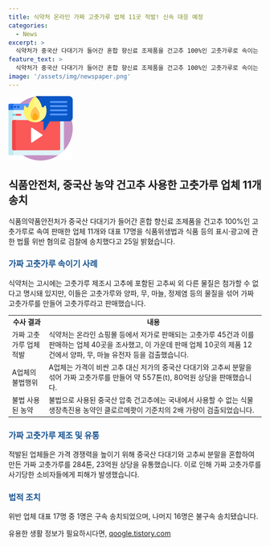 ```yaml
---
title: 식약처 온라인 가짜 고춧가루 업체 11곳 적발! 신속 대응 예정
categories:
  - News
excerpt: >
  식약처가 중국산 다대기가 들어간 혼합 향신료 조제품을 건고추 100%인 고춧가루로 속이는 사건이 발생했다. 이에 관련된 업체 11곳과 대표 17명이 식품위생법 및 식품 등의 표시·광고에 관한 법률 위반 혐의로 검찰에 송치됐다. 이들은 저가의 중국산 다대기와 고추씨 분말을 섞어 가짜 고춧가루를 만들어 판매했으며, 약 557톤(t), 80억원 상당을 팔아치웠다. 또한 중국산 압축 건고추를 사용하여 식물생장촉진용 농약이 2배 가량 검출된 사실도 확인되었다. 이에 대한 책임을 물은 결과 1명은 구속 송치되었고, 나머지 16명은 불구속 송치됐다. 
feature_text: >
  식약처가 중국산 다대기가 들어간 혼합 향신료 조제품을 건고추 100%인 고춧가루로 속이는 사건이 발생했다. 이에 관련된 업체 11곳과 대표 17명이 식품위생법 및 식품 등의 표시·광고에 관한 법률 위반 혐의로 검찰에 송치됐다. 이들은 저가의 중국산 다대기와 고추씨 분말을 섞어 가짜 고춧가루를 만들어 판매했으며, 약 557톤(t), 80억원 상당을 팔아치웠다. 또한 중국산 압축 건고추를 사용하여 식물생장촉진용 농약이 2배 가량 검출된 사실도 확인되었다. 이에 대한 책임을 물은 결과 1명은 구속 송치되었고, 나머지 16명은 불구속 송치됐다. 
image: '/assets/img/newspaper.png'
---
```


<p><img src="/assets/img/news.png" alt="rentncar 속보" /></p>

<h2 data-ke-size="size26">식품안전처, 중국산 농약 건고추 사용한 고춧가루 업체 11개 송치</h2>

<p data-ke-size="size16">식품의약품안전처가 중국산 다대기가 들어간 혼합 향신료 조제품을 건고추 100%인 고춧가루로 속여 판매한 업체 11개와 대표 17명을 식품위생법과 식품 등의 표시·광고에 관한 법률 위반 혐의로 검찰에 송치했다고 25일 밝혔습니다.</p>

<h3><b><span style="color: #1a5490;">가짜 고춧가루 속이기 사례</span></b></h3>

<p data-ke-size="size16">식약처는 고시에는 고춧가루 제조시 고추에 포함된 고추씨 외 다른 물질은 첨가할 수 없다고 명시돼 있지만, 이들은 고춧가루와 양파, 무, 마늘, 정제염 등의 물질을 섞어 가짜 고춧가루를 만들어 고춧가루라고 판매했습니다.</p>

<table>
  <tr>
    <td style="text-align: center; height: 17px;"><b>수사 결과</b></td>
    <td style="text-align: center; height: 17px;"><b>내용</b></td>
  </tr>
  <tr>
    <td style="text-align: left; height: 17px;">가짜 고춧가루 업체 적발</td>
    <td style="text-align: left; height: 17px;">식약처는 온라인 쇼핑몰 등에서 저가로 판매되는 고춧가루 45건과 이를 판매하는 업체 40곳을 조사했고, 이 가운데 판매 업체 10곳의 제품 12건에서 양파, 무, 마늘 유전자 등을 검출했습니다.</td>
  </tr>
  <tr>
    <td style="text-align: left; height: 17px;">A업체의 불법행위</td>
    <td style="text-align: left; height: 17px;">A업체는 가격이 비싼 고추 대신 저가의 중국산 다대기와 고추씨 분말을 섞어 가짜 고춧가루를 만들어 약 557톤(t), 80억원 상당을 판매했습니다.</td>
  </tr>
  <tr>
    <td style="text-align: left; height: 17px;">불법 사용된 농약</td>
    <td style="text-align: left; height: 17px;">불법으로 사용된 중국산 압축 건고추에는 국내에서 사용할 수 없는 식물생장촉진용 농약인 클로르메쾃이 기준치의 2배 가량이 검출되었습니다.</td>
  </tr>
</table>

<h3><b><span style="color: #1a5490;">가짜 고춧가루 제조 및 유통</span></b></h3>

<p data-ke-size="size16">적발된 업체들은 가격 경쟁력을 높이기 위해 중국산 다대기와 고추씨 분말을 혼합하여 만든 가짜 고춧가루를 284톤, 23억원 상당을 유통했습니다. 이로 인해 가짜 고춧가루를 사기당한 소비자들에게 피해가 발생했습니다.</p>

<h3><b><span style="color: #1a5490;">법적 조치</span></b></h3>

<p data-ke-size="size16">위반 업체 대표 17명 중 1명은 구속 송치되었으며, 나머지 16명은 불구속 송치됐습니다.</p>
유용한 생활 정보가 필요하시다면, <a href="https://qoogle.tistory.com" rel="dofollow">qoogle.tistory.com</a>


